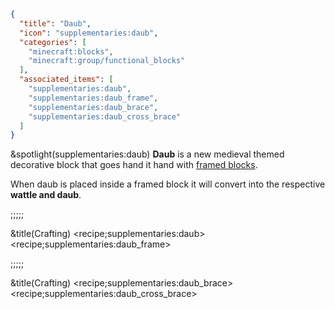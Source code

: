 ```json
{
  "title": "Daub",
  "icon": "supplementaries:daub",
  "categories": [
    "minecraft:blocks",
    "minecraft:group/functional_blocks"
  ],
  "associated_items": [
    "supplementaries:daub",
    "supplementaries:daub_frame",
    "supplementaries:daub_brace",
    "supplementaries:daub_cross_brace"
  ]
}
```

&spotlight(supplementaries:daub)
**Daub** is a new medieval themed decorative block that goes hand it hand with [framed blocks](^supplementaries:timber_frame).


When daub is placed inside a framed block it will convert into the respective **wattle and daub**.

;;;;;

&title(Crafting)
<recipe;supplementaries:daub>
<recipe;supplementaries:daub_frame>

;;;;;

&title(Crafting)
<recipe;supplementaries:daub_brace>
<recipe;supplementaries:daub_cross_brace>
